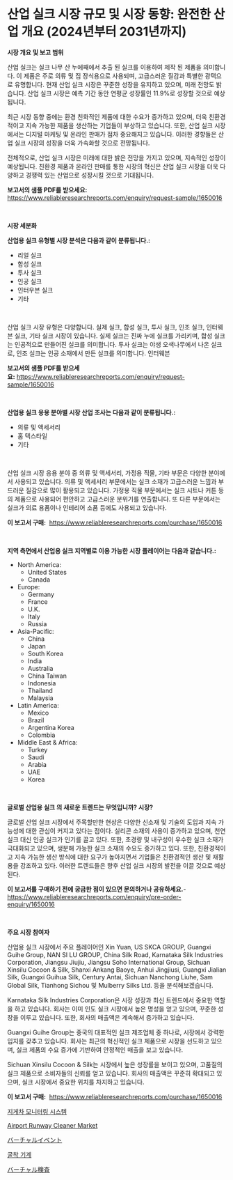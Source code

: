 <p><h1>산업 실크 시장 규모 및 시장 동향: 완전한 산업 개요 (2024년부터 2031년까지)</h1></p><p><strong>시장 개요 및 보고 범위</strong></p>
<p><p>산업 실크는 실크 나무 산 누에째에서 추출 된 실크를 이용하여 제작 된 제품을 의미합니다. 이 제품은 주로 의류 및 집 장식용으로 사용되며, 고급스러운 질감과 특별한 광택으로 유명합니다. 현재 산업 실크 시장은 꾸준한 성장을 유지하고 있으며, 미래 전망도 밝습니다. 산업 실크 시장은 예측 기간 동안 연평균 성장률인 11.9%로 성장할 것으로 예상됩니다.</p><p>최근 시장 동향 중에는 환경 친화적인 제품에 대한 수요가 증가하고 있으며, 더욱 친환경적이고 지속 가능한 제품을 생산하는 기업들이 부상하고 있습니다. 또한, 산업 실크 시장에서는 디지털 마케팅 및 온라인 판매가 점차 중요해지고 있습니다. 이러한 경향들은 산업 실크 시장의 성장을 더욱 가속화할 것으로 전망됩니다.</p><p>전체적으로, 산업 실크 시장은 미래에 대한 밝은 전망을 가지고 있으며, 지속적인 성장이 예상됩니다. 친환경 제품과 온라인 판매를 통한 시장의 혁신은 산업 실크 시장을 더욱 다양하고 경쟁력 있는 산업으로 성장시킬 것으로 기대됩니다.</p></p>
<p><strong>보고서의 샘플 PDF를 받으세요:</strong> <a href="https://www.reliableresearchreports.com/enquiry/request-sample/1650016">https://www.reliableresearchreports.com/enquiry/request-sample/1650016</a></p>
<p>&nbsp;</p>
<p><strong>시장 세분화</strong></p>
<p><strong>산업용 실크 유형별 시장 분석은 다음과 같이 분류됩니다.:</strong></p>
<p><ul><li>리얼 실크</li><li>합성 실크</li><li>투사 실크</li><li>인공 실크</li><li>인터우븐 실크</li><li>기타</li></ul></p>
<p>&nbsp;</p>
<p><p>산업 실크 시장 유형은 다양합니다. 실제 실크, 합성 실크, 투사 실크, 인조 실크, 인터웨븐 실크, 기타 실크 시장이 있습니다. 실제 실크는 진짜 누에 실크를 가리키며, 합성 실크는 인공적으로 만들어진 실크를 의미합니다. 투사 실크는 야생 오색나무에서 나온 실크로, 인조 실크는 인공 소재에서 만든 실크를 의미합니다. 인터웨븐</p></p>
<p><strong>보고서의 샘플 PDF를 받으세요:</strong>&nbsp;<a href="https://www.reliableresearchreports.com/enquiry/request-sample/1650016">https://www.reliableresearchreports.com/enquiry/request-sample/1650016</a></p>
<p>&nbsp;</p>
<p><strong> 산업용 실크 응용 분야별 시장 산업 조사는 다음과 같이 분류됩니다.:</strong></p>
<p><ul><li>의류 및 액세서리</li><li>홈 텍스타일</li><li>기타</li></ul></p>
<p>&nbsp;</p>
<p><p>산업 실크 시장 응용 분야 중 의류 및 액세서리, 가정용 직물, 기타 부문은 다양한 분야에서 사용되고 있습니다. 의류 및 액세서리 부문에서는 실크 소재가 고급스러운 느낌과 부드러운 질감으로 많이 활용되고 있습니다. 가정용 직물 부문에서는 실크 시트나 커튼 등의 제품으로 사용되어 편안하고 고급스러운 분위기를 연출합니다. 또 다른 부문에서는 실크가 의료 용품이나 인테리어 소품 등에도 사용되고 있습니다.</p></p>
<p><strong>이 보고서 구매:</strong>&nbsp; <a href="https://www.reliableresearchreports.com/purchase/1650016">https://www.reliableresearchreports.com/purchase/1650016</a></p>
<p>&nbsp;</p>
<p><strong>지역 측면에서 산업용 실크 지역별로 이용 가능한 시장 플레이어는 다음과 같습니다.:</strong></p>
<p><ul>
    <li>
        North America:
        <ul>
            <li>United States</li>
            <li>Canada</li>
        </ul>
    </li>
    <li>
        Europe:
        <ul>
            <li>Germany</li>
            <li>France</li>
            <li>U.K.</li>
            <li>Italy</li>
            <li>Russia</li>
        </ul>
    </li>
    <li>
        Asia-Pacific:
        <ul>
            <li>China</li>
            <li>Japan</li>
            <li>South Korea</li>
            <li>India</li>
            <li>Australia</li>
            <li>China Taiwan</li>
            <li>Indonesia</li>
            <li>Thailand</li>
            <li>Malaysia</li>
        </ul>
    </li>
    <li>
        Latin America:
        <ul>
            <li>Mexico</li>
            <li>Brazil</li>
            <li>Argentina Korea</li>
            <li>Colombia</li>
        </ul>
    </li>
    <li>
        Middle East & Africa:
        <ul>
            <li>Turkey</li>
            <li>Saudi</li>
            <li>Arabia</li>
            <li>UAE</li>
            <li>Korea</li>
        </ul>
    </li>
    </ul></p>
<p>&nbsp;</p>
<p><strong>글로벌 산업용 실크 의 새로운 트렌드는 무엇입니까? 시장?</strong></p>
<p><p>글로벌 산업 실크 시장에서 주목할만한 현상은 다양한 신소재 및 기술의 도입과 지속 가능성에 대한 관심이 커지고 있다는 점이다. 실리콘 소재의 사용이 증가하고 있으며, 천연 실크 대신 인공 실크가 인기를 끌고 있다. 또한, 초경량 및 내구성이 우수한 실크 소재가 극대화되고 있으며, 생분해 가능한 실크 소재의 수요도 증가하고 있다. 또한, 친환경적이고 지속 가능한 생산 방식에 대한 요구가 높아지면서 기업들은 친환경적인 생산 및 재활용을 강조하고 있다. 이러한 트렌드들은 향후 산업 실크 시장의 발전을 이끌 것으로 예상된다.</p></p>
<p><strong>이 보고서를 구매하기 전에 궁금한 점이 있으면 문의하거나 공유하세요.</strong>- <a href="https://www.reliableresearchreports.com/enquiry/pre-order-enquiry/1650016">https://www.reliableresearchreports.com/enquiry/pre-order-enquiry/1650016</a></p>
<p>&nbsp;</p>
<p><strong>주요 시장 참여자</strong></p>
<p><p>산업용 실크 시장에서 주요 플레이어인 Xin Yuan, US SKCA GROUP, Guangxi Guihe Group, NAN SI LU GROUP, China Silk Road, Karnataka Silk Industries Corporation, Jiangsu Jiujiu, Jiangsu Soho International Group, Sichuan Xinsilu Cocoon & Silk, Shanxi Ankang Baoye, Anhui Jingjiusi, Guangxi Jialian Silk, Guangxi Guihua Silk, Century Antai, Sichuan Nanchong Liuhe, Sam Global Silk, Tianhong Sichou 및 Mulberry Silks Ltd. 등을 분석해보겠습니다.</p><p>Karnataka Silk Industries Corporation은 시장 성장과 최신 트렌드에서 중요한 역할을 하고 있습니다. 회사는 이미 인도 실크 시장에서 높은 명성을 얻고 있으며, 꾸준한 성장을 이루고 있습니다. 또한, 회사의 매출액은 계속해서 증가하고 있습니다.</p><p>Guangxi Guihe Group는 중국의 대표적인 실크 제조업체 중 하나로, 시장에서 강력한 입지를 갖추고 있습니다. 회사는 최근의 혁신적인 실크 제품으로 시장을 선도하고 있으며, 실크 제품의 수요 증가에 기반하여 안정적인 매출을 보고 있습니다.</p><p>Sichuan Xinsilu Cocoon & Silk는 시장에서 높은 성장률을 보이고 있으며, 고품질의 실크 제품으로 소비자들의 신뢰를 얻고 있습니다. 회사의 매출액은 꾸준히 확대되고 있으며, 실크 시장에서 중요한 위치를 차지하고 있습니다.</p></p>
<p><strong>이 보고서 구매:</strong>&nbsp;&nbsp;<a href="https://www.reliableresearchreports.com/purchase/1650016">https://www.reliableresearchreports.com/purchase/1650016</a></p>
<p><p><a href="https://medium.com/@howaoole34545/%EC%A7%80%EA%B2%8C%EC%B0%A8-%EB%AA%A8%EB%8B%88%ED%84%B0%EB%A7%81-%EC%8B%9C%EC%8A%A4%ED%85%9C-%EC%8B%9C%EC%9E%A5-%EA%B2%BD%EC%9F%81-%EB%B6%84%EC%84%9D-%EC%8B%9C%EC%9E%A5-%EB%8F%99%ED%96%A5-%EB%B0%8F-2031%EB%85%84%EA%B9%8C%EC%A7%80%EC%9D%98-%EC%98%88%EC%B8%A1-e555c0b76cb6">지게차 모니터링 시스템</a></p><p><a href="https://issuu.com/reportprime-2/docs/airport-runway-cleaner-market-size-2030.pptx">Airport Runway Cleaner Market</a></p><p><a href="https://github.com/ihabdkwlxs948/Market-Research-Report-List-1/blob/main/234978210769.md">バーチャルイベント</a></p><p><a href="https://github.com/hxzi07639916/Market-Research-Report-List-1/blob/main/97513759883.md">굴착 기계</a></p><p><a href="https://github.com/dadanedu33/Market-Research-Report-List-1/blob/main/187839210770.md">バーチャル検査</a></p></p>
